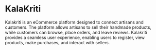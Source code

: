 # KalaKriti
Kalakriti is an eCommerce platform designed to connect artisans and customers. The platform allows artisans to sell their handmade products, while customers can browse, place orders, and leave reviews. Kalakriti provides a seamless user experience, enabling users to register, view products, make purchases, and interact with sellers.
